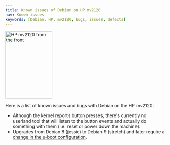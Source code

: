 ```yaml
---
title: Known issues of Debian on HP mv2120
nav: Known issues
keywords: [Debian, HP, mv2120, bugs, issues, defects]
---
```


<div class="right">
<img src = "../images/r_mv2120_front.jpg" class="border" alt="HP mv2120 from the front" width="148" height="212" />
</div>

Here is a list of known issues and bugs with Debian on the HP mv2120:

<ul>

<li>Although the kernel reports button presses, there's currently no
userland tool that will listen to the button events and actually do
something with them (i.e. reset or power down the machine).</li>

<li>Upgrades from Debian 8 (jessie) to Debian 9 (stretch) and later require a <a
href="../uboot-config">change in the u-boot configuration</a>.</li>

</ul>


